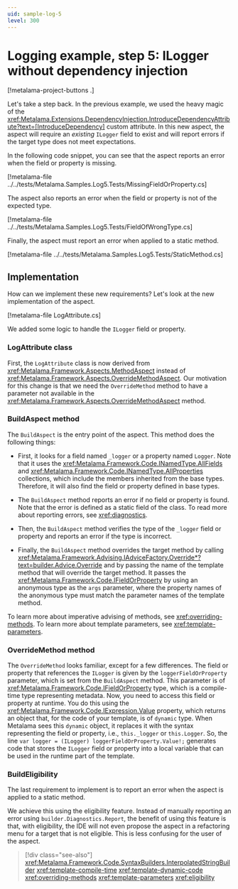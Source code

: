 ```yaml
---
uid: sample-log-5
level: 300
---
```


# Logging example, step 5: ILogger without dependency injection

[!metalama-project-buttons .]

Let's take a step back. In the previous example, we used the heavy magic of the <xref:Metalama.Extensions.DependencyInjection.IntroduceDependencyAttribute?text=[IntroduceDependency]> custom attribute. In this new aspect, the aspect will require an _existing_ `ILogger` field to exist and will report errors if the target type does not meet expectations.

In the following code snippet, you can see that the aspect reports an error when the field or property is missing.

[!metalama-file ../../tests/Metalama.Samples.Log5.Tests/MissingFieldOrProperty.cs]

The aspect also reports an error when the field or property is not of the expected type.

[!metalama-file ../../tests/Metalama.Samples.Log5.Tests/FieldOfWrongType.cs]

Finally, the aspect must report an error when applied to a static method.

[!metalama-file ../../tests/Metalama.Samples.Log5.Tests/StaticMethod.cs]

## Implementation

How can we implement these new requirements? Let's look at the new implementation of the aspect.

[!metalama-file LogAttribute.cs]

We added some logic to handle the `ILogger` field or property.

### LogAttribute class

First, the `LogAttribute` class is now derived from <xref:Metalama.Framework.Aspects.MethodAspect> instead of <xref:Metalama.Framework.Aspects.OverrideMethodAspect>. Our motivation for this change is that we need the `OverrideMethod` method to have a parameter not available in the <xref:Metalama.Framework.Aspects.OverrideMethodAspect> method.

### BuildAspect method

The `BuildAspect` is the entry point of the aspect. This method does the following things:

* First, it looks for a field named `_logger` or a property named `Logger`. Note that it uses the <xref:Metalama.Framework.Code.INamedType.AllFields> and <xref:Metalama.Framework.Code.INamedType.AllProperties> collections, which include the members inherited from the base types. Therefore, it will also find the field or property defined in base types.

* The `BuildAspect` method reports an error if no field or property is found. Note that the error is defined as a static field of the class. To read more about reporting errors, see <xref:diagnostics>.

* Then, the `BuildAspect` method verifies the type of the `_logger` field or property and reports an error if the type is incorrect.

* Finally, the `BuildAspect` method overrides the target method by calling <xref:Metalama.Framework.Advising.IAdviceFactory.Override*?text=builder.Advice.Override> and by passing the name of the template method that will override the target method. It passes the <xref:Metalama.Framework.Code.IFieldOrProperty> by using an anonymous type as the `args` parameter, where the property names of the anonymous type must match the parameter names of the template method.

To learn more about imperative advising of methods, see <xref:overriding-methods>. To learn more about template parameters, see <xref:template-parameters>.

### OverrideMethod method

The `OverrideMethod` looks familiar, except for a few differences. The field or property that references the `ILogger` is given by the `loggerFieldOrProperty` parameter, which is set from the `BuildAspect` method. This parameter is of <xref:Metalama.Framework.Code.IFieldOrProperty> type, which is a compile-time type representing metadata. Now, you need to access this field or property at runtime. You do this using the <xref:Metalama.Framework.Code.IExpression.Value> property, which returns an object that, for the code of your template, is of `dynamic` type. When Metalama sees this `dynamic` object, it replaces it with the syntax representing the field or property, i.e., `this._logger` or `this.Logger`. So, the line `var logger = (ILogger) loggerFieldOrProperty.Value!;` generates code that stores the `ILogger` field or property into a local variable that can be used in the runtime part of the template.

### BuildEligibility

The last requirement to implement is to report an error when the aspect is applied to a static method.

We achieve this using the eligibility feature. Instead of manually reporting an error using `builder.Diagnostics.Report`, the benefit of using this feature is that, with eligibility, the IDE will not even propose the aspect in a refactoring menu for a target that is not eligible. This is less confusing for the user of the aspect.

> [!div class="see-also"]
> <xref:Metalama.Framework.Code.SyntaxBuilders.InterpolatedStringBuilder>
> <xref:template-compile-time>
> <xref:template-dynamic-code>
> <xref:overriding-methods>
> <xref:template-parameters>
> <xref:eligibility>
